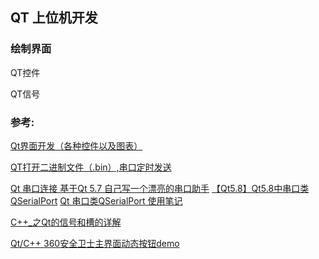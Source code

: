 ## QT 上位机开发


### 绘制界面


QT控件


QT信号

### 



### 参考:
[Qt界面开发（各种控件以及图表）](https://blog.csdn.net/zhangxiaoyu_sy/article/details/78925221)

[QT打开二进制文件（.bin）,串口定时发送](https://blog.csdn.net/zn2857/article/details/79001122)

[Qt 串口连接 ](https://www.cnblogs.com/brifuture/p/9113091.html)
[基于Qt 5.7 自己写一个漂亮的串口助手](https://blog.csdn.net/imkelt/article/details/53000523)
[【Qt5.8】Qt5.8中串口类QSerialPort](https://blog.csdn.net/dengjin20104042056/article/details/82151545)
[Qt 串口类QSerialPort 使用笔记](https://blog.csdn.net/liyuanbhu/article/details/45540825)

[C++_之Qt的信号和槽的详解](https://www.cnblogs.com/wanghui1234/p/8964968.html)

[Qt/C++ 360安全卫士主界面动态按钮demo](https://blog.csdn.net/what951006/article/details/51542497)
